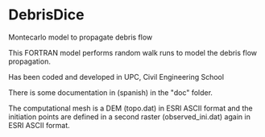 # DebrisDice
Montecarlo model to propagate debris flow

This FORTRAN model performs random walk runs to model the debris flow propagation.

Has been coded and developed in UPC, Civil Engineering School

There is some documentation in (spanish) in the "doc" folder.

The computational mesh is a DEM (topo.dat) in ESRI ASCII format and the initiation points are defined in a second raster (observed_ini.dat) again in ESRI ASCII format. 
